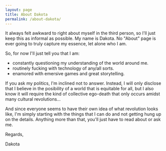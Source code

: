 ```yaml
---
layout: page
title: About Dakota
permalink: /about-dakota/
---
```


It always felt awkward to right about myself in the third person, so I'll just keep this as informal as possible. My name is Dakota. No "About" page is ever going to truly capture my essence, let alone who I am.

So, for now I'll just tell you that I am:

- constantly questioning my understanding of the world around me.
- routinely fucking with technology of any/all sorts.
- enamored with emersive games and great storytelling.

If you ask my politics, I'm inclined not to answer. Instead, I will only disclose that I believe in the posibility of a world that is equitable for all, but I also know it will require the kind of collective ego-death that only occurs amidst many cultural revolutions...

And since everyone seems to have their own idea of what revolution looks like, I'm simply starting with the things that I can do and not getting hung up on the details. Anything more than that, you'll just have to read about or ask me.

Regards,

Dakota
